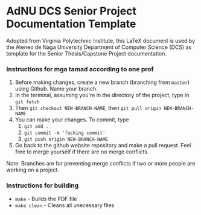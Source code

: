 # AdNU DCS Senior Project Documentation Template

Adopted from Virginia Polytechnic Institute, this LaTeX document is used by the Ateneo de Naga University Department of Computer Science (DCS) as template for the Senior Thesis/Capstone Project documentation.

### Instructions for mga tamad according to one prof
1. Before making changes, create a new branch (branching from `master`) using Github. Name your branch.
2. In the terminal, assuming you're in the directory of the project, type in `git fetch`
3. Then `git checkout NEW-BRANCH-NAME`, then `git pull origin NEW-BRANCH-NAME`
4. You can make your changes. To commit, type
    1. `git add .`
    2. `git commit -m 'fucking commit'`
    3. `git push origin NEW-BRANCH-NAME`
5. Go back to the github website repository and make a pull request. Feel free to merge yourself if there are no
merge conflicts.

Note: Branches are for preventing merge conflicts if two or more people are working on a project.

### Instructions for building
* `make` - Builds the PDF file
* `make clean` - Cleans all unecessary files

